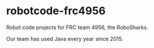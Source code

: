 # robotcode-frc4956
Robot code projects for FRC team 4956, the RoboSharks.

Our team has used Java every year since 2015.
